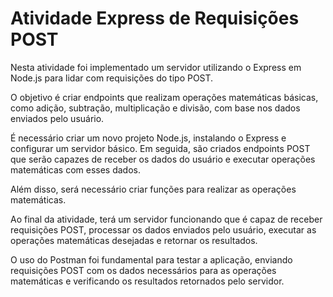 # Atividade Express de Requisições POST

Nesta atividade foi implementado um servidor utilizando o Express em Node.js para lidar com requisições do tipo POST. 

O objetivo é criar endpoints que realizam operações matemáticas básicas, como adição, subtração, multiplicação e divisão, com base nos dados enviados pelo usuário.

É necessário criar um novo projeto Node.js, instalando o Express e configurar um servidor básico. Em seguida, são criados endpoints POST que serão capazes de receber os dados do usuário e executar operações matemáticas com esses dados.

Além disso, será necessário criar funções para realizar as operações matemáticas.

Ao final da atividade, terá um servidor funcionando que é capaz de receber requisições POST, processar os dados enviados pelo usuário, executar as operações matemáticas desejadas e retornar os resultados.

O uso do Postman foi fundamental para testar a aplicação, enviando requisições POST com os dados necessários para as operações matemáticas e verificando os resultados retornados pelo servidor.
